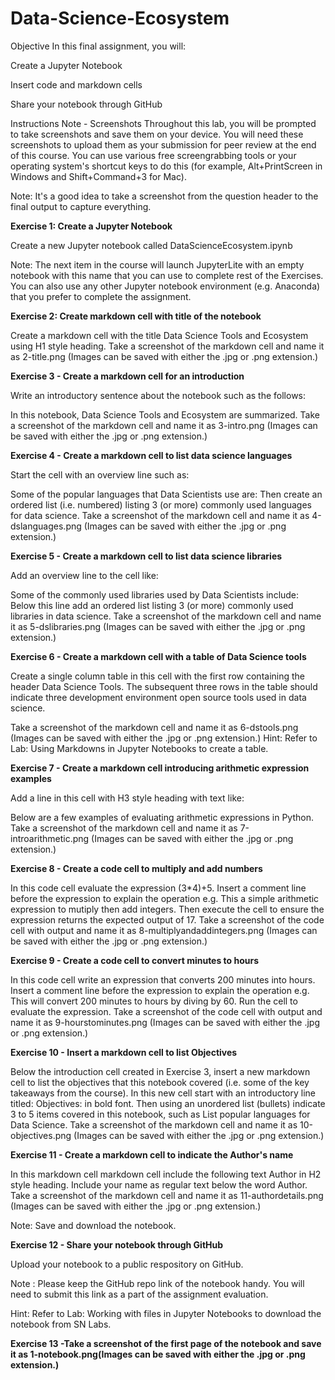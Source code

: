 # Data-Science-Ecosystem

Objective In this final assignment, you will:

Create a Jupyter Notebook

Insert code and markdown cells

Share your notebook through GitHub

Instructions Note - Screenshots Throughout this lab, you will be prompted to take screenshots and save them on your device. You will need these screenshots to upload them as your submission for peer review at the end of this course. You can use various free screengrabbing tools or your operating system's shortcut keys to do this (for example, Alt+PrintScreen in Windows and Shift+Command+3 for Mac).

Note: It's a good idea to take a screenshot from the question header to the final output to capture everything.

**Exercise 1: Create a Jupyter Notebook**

Create a new Jupyter notebook called DataScienceEcosystem.ipynb

Note: The next item in the course will launch JupyterLite with an empty notebook with this name that you can use to complete rest of the Exercises. You can also use any other Jupyter notebook environment (e.g. Anaconda) that you prefer to complete the assignment.

**Exercise 2: Create markdown cell with title of the notebook**

Create a markdown cell with the title Data Science Tools and Ecosystem using H1 style heading. Take a screenshot of the markdown cell and name it as 2-title.png (Images can be saved with either the .jpg or .png extension.)

**Exercise 3 - Create a markdown cell for an introduction**

Write an introductory sentence about the notebook such as the follows:

In this notebook, Data Science Tools and Ecosystem are summarized. Take a screenshot of the markdown cell and name it as 3-intro.png (Images can be saved with either the .jpg or .png extension.)

**Exercise 4 - Create a markdown cell to list data science languages**

Start the cell with an overview line such as:

Some of the popular languages that Data Scientists use are: Then create an ordered list (i.e. numbered) listing 3 (or more) commonly used languages for data science. Take a screenshot of the markdown cell and name it as 4-dslanguages.png (Images can be saved with either the .jpg or .png extension.)

**Exercise 5 - Create a markdown cell to list data science libraries**

Add an overview line to the cell like:

Some of the commonly used libraries used by Data Scientists include: Below this line add an ordered list listing 3 (or more) commonly used libraries in data science. Take a screenshot of the markdown cell and name it as 5-dslibraries.png (Images can be saved with either the .jpg or .png extension.)

**Exercise 6 - Create a markdown cell with a table of Data Science tools**

Create a single column table in this cell with the first row containing the header Data Science Tools. The subsequent three rows in the table should indicate three development environment open source tools used in data science.

Take a screenshot of the markdown cell and name it as 6-dstools.png (Images can be saved with either the .jpg or .png extension.) Hint: Refer to Lab: Using Markdowns in Jupyter Notebooks to create a table.

**Exercise 7 - Create a markdown cell introducing arithmetic expression examples**

Add a line in this cell with H3 style heading with text like:

Below are a few examples of evaluating arithmetic expressions in Python. Take a screenshot of the markdown cell and name it as 7-introarithmetic.png (Images can be saved with either the .jpg or .png extension.)

**Exercise 8 - Create a code cell to multiply and add numbers**

In this code cell evaluate the expression (3*4)+5. Insert a comment line before the expression to explain the operation e.g. This a simple arithmetic expression to mutiply then add integers. Then execute the cell to ensure the expression returns the expected output of 17. Take a screenshot of the code cell with output and name it as 8-multiplyandaddintegers.png (Images can be saved with either the .jpg or .png extension.)

**Exercise 9 - Create a code cell to convert minutes to hours**

In this code cell write an expression that converts 200 minutes into hours. Insert a comment line before the expression to explain the operation e.g. This will convert 200 minutes to hours by diving by 60. Run the cell to evaluate the expression. Take a screenshot of the code cell with output and name it as 9-hourstominutes.png (Images can be saved with either the .jpg or .png extension.)

**Exercise 10 - Insert a markdown cell to list Objectives**

Below the introduction cell created in Exercise 3, insert a new markdown cell to list the objectives that this notebook covered (i.e. some of the key takeaways from the course). In this new cell start with an introductory line titled: Objectives: in bold font. Then using an unordered list (bullets) indicate 3 to 5 items covered in this notebook, such as List popular languages for Data Science. Take a screenshot of the markdown cell and name it as 10-objectives.png (Images can be saved with either the .jpg or .png extension.)

**Exercise 11 - Create a markdown cell to indicate the Author's name**

In this markdown cell markdown cell include the following text Author in H2 style heading. Include your name as regular text below the word Author. Take a screenshot of the markdown cell and name it as 11-authordetails.png (Images can be saved with either the .jpg or .png extension.)

Note: Save and download the notebook.

**Exercise 12 - Share your notebook through GitHub**

Upload your notebook to a public respository on GitHub.

Note : Please keep the GitHub repo link of the notebook handy. You will need to submit this link as a part of the assignment evaluation.

Hint: Refer to Lab: Working with files in Jupyter Notebooks to download the notebook from SN Labs.

**Exercise 13 -Take a screenshot of the first page of the notebook and save it as 1-notebook.png(Images can be saved with either the .jpg or .png extension.)**
